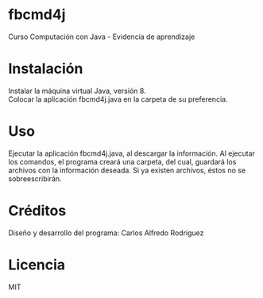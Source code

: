 # fbcmd4j
Curso Computación con Java - Evidencia de aprendizaje

# Instalación

Instalar la máquina virtual Java, versión 8.
<br>Colocar la aplicación fbcmd4j.java en la carpeta de su preferencia.


# Uso

Ejecutar la aplicación fbcmd4j.java, al descargar la información.
Al ejecutar los comandos, el programa creará una carpeta, del cual, guardará los archivos con la información deseada.
Si ya existen archivos, éstos no se sobreescribirán.

# Créditos
Diseño y desarrollo del programa: Carlos Alfredo Rodríguez

# Licencia
MIT
